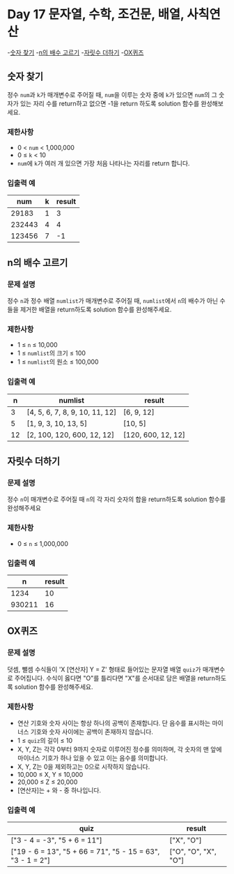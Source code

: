 # Day 17 문자열, 수학, 조건문, 배열, 사칙연산

-[숫자 찾기](https://school.programmers.co.kr/learn/courses/30/lessons/120904)
-[n의 배수 고르기](https://school.programmers.co.kr/learn/courses/30/lessons/120905)
-[자릿수 더하기](https://school.programmers.co.kr/learn/courses/30/lessons/120906)
-[OX퀴즈](https://school.programmers.co.kr/learn/courses/30/lessons/120907)

## 숫자 찾기

정수 `num`과 `k`가 매개변수로 주어질 때, `num`을 이루는 숫자 중에 `k`가 있으면 `num`의 그 숫자가 있는 자리 수를 return하고 없으면 -1을 return 하도록 solution 함수를 완성해보세요.

### 제한사항

- 0 < `num` < 1,000,000
- 0 ≤ `k` < 10
- `num`에 `k`가 여러 개 있으면 가장 처음 나타나는 자리를 return 합니다.

### 입출력 예

| num | k | result |
| --- | --- | --- |
| 29183 | 1 | 3 |
| 232443 | 4 | 4 |
| 123456 | 7 | -1 |

## n의 배수 고르기

### 문제 설명

정수 `n`과 정수 배열 `numlist`가 매개변수로 주어질 때, `numlist`에서 `n`의 배수가 아닌 수들을 제거한 배열을 return하도록 solution 함수를 완성해주세요.

### 제한사항

- 1 ≤ `n` ≤ 10,000
- 1 ≤ `numlist`의 크기 ≤ 100
- 1 ≤ `numlist`의 원소 ≤ 100,000

### 입출력 예

| n | numlist | result |
| --- | --- | --- |
| 3 | [4, 5, 6, 7, 8, 9, 10, 11, 12] | [6, 9, 12] |
| 5 | [1, 9, 3, 10, 13, 5] | [10, 5] |
| 12 | [2, 100, 120, 600, 12, 12] | [120, 600, 12, 12] |

## 자릿수 더하기

### 문제 설명

정수 `n`이 매개변수로 주어질 때 `n`의 각 자리 숫자의 합을 return하도록 solution 함수를 완성해주세요

### 제한사항

- 0 ≤ `n` ≤ 1,000,000

### 입출력 예

| n | result |
| --- | --- |
| 1234 | 10 |
| 930211 | 16 |

## OX퀴즈

### 문제 설명

덧셈, 뺄셈 수식들이 'X [연산자] Y = Z' 형태로 들어있는 문자열 배열 `quiz`가 매개변수로 주어집니다. 수식이 옳다면 "O"를 틀리다면 "X"를 순서대로 담은 배열을 return하도록 solution 함수를 완성해주세요.

### 제한사항

- 연산 기호와 숫자 사이는 항상 하나의 공백이 존재합니다. 단 음수를 표시하는 마이너스 기호와 숫자 사이에는 공백이 존재하지 않습니다.
- 1 ≤ `quiz`의 길이 ≤ 10
- X, Y, Z는 각각 0부터 9까지 숫자로 이루어진 정수를 의미하며, 각 숫자의 맨 앞에 마이너스 기호가 하나 있을 수 있고 이는 음수를 의미합니다.
- X, Y, Z는 0을 제외하고는 0으로 시작하지 않습니다.
- 10,000 ≤ X, Y ≤ 10,000
- 20,000 ≤ Z ≤ 20,000
- [연산자]는 + 와 - 중 하나입니다.

### 입출력 예

| quiz | result |
| --- | --- |
| ["3 - 4 = -3", "5 + 6 = 11"] | ["X", "O"] |
| ["19 - 6 = 13", "5 + 66 = 71", "5 - 15 = 63", "3 - 1 = 2"] | ["O", "O", "X", "O"] |